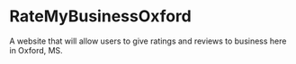 # RateMyBusinessOxford
A website that will allow users to give ratings and reviews to business here in Oxford, MS.
